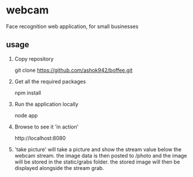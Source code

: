 # webcam 
Face recognition web application, for small businesses

## usage

1) Copy repository

	git clone https://github.com/ashok942/boffee.git

2) Get all the required packages

	npm install

3) Run the application locally

	node app

4) Browse to see it 'in action'

	http://localhost:8080

5) 'take picture' will take a picture and show the stream value below the webcam stream. the image data is then posted to /photo and the image will be stored in the static/grabs folder. the stored image will then be displayed alongside the stream grab.